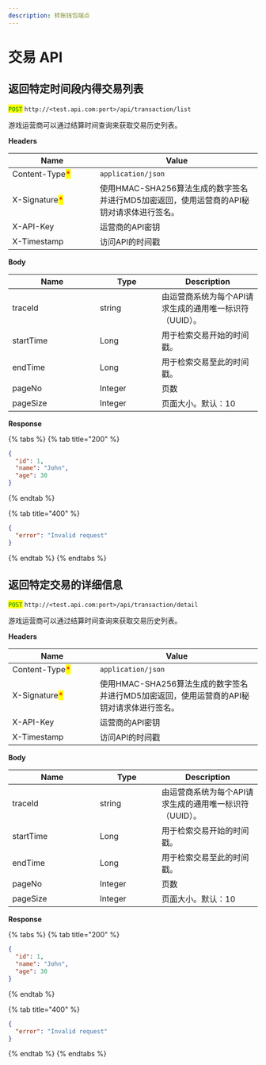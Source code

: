 ```yaml
---
description: 转账钱包端点
---
```


# 交易 API

## 返回特定时间段内得交易列表

<mark style="color:green;">`POST`</mark> `http://<test.api.com:port>/api/transaction/list`

游戏运营商可以通过结算时间查询来获取交易历史列表。

**Headers**

<table><thead><tr><th width="161">Name</th><th>Value</th></tr></thead><tbody><tr><td>Content-Type<mark style="color:red;">*</mark></td><td><code>application/json</code></td></tr><tr><td>X-Signature<mark style="color:red;">*</mark></td><td>使用HMAC-SHA256算法生成的数字签名并进行MD5加密返回，使用运营商的API秘钥对请求体进行签名。</td></tr><tr><td>X-API-Key</td><td>运营商的API密钥</td></tr><tr><td>X-Timestamp</td><td>访问API的时间戳</td></tr></tbody></table>

**Body**

<table><thead><tr><th width="161">Name</th><th width="109">Type</th><th>Description</th></tr></thead><tbody><tr><td>traceId</td><td>string</td><td>由运营商系统为每个API请求生成的通用唯一标识符（UUID）。</td></tr><tr><td>startTime</td><td>Long</td><td>用于检索交易开始的时间戳。</td></tr><tr><td>endTime</td><td>Long</td><td>用于检索交易至此的时间戳。</td></tr><tr><td>pageNo</td><td>Integer</td><td>页数</td></tr><tr><td>pageSize</td><td>Integer</td><td>页面大小。默认：10</td></tr></tbody></table>

**Response**

{% tabs %}
{% tab title="200" %}
```json
{
  "id": 1,
  "name": "John",
  "age": 30
}
```
{% endtab %}

{% tab title="400" %}
```json
{
  "error": "Invalid request"
}
```
{% endtab %}
{% endtabs %}

## 返回特定交易的详细信息

<mark style="color:green;">`POST`</mark> `http://<test.api.com:port>/api/transaction/detail`

游戏运营商可以通过结算时间查询来获取交易历史列表。

**Headers**

<table><thead><tr><th width="161">Name</th><th>Value</th></tr></thead><tbody><tr><td>Content-Type<mark style="color:red;">*</mark></td><td><code>application/json</code></td></tr><tr><td>X-Signature<mark style="color:red;">*</mark></td><td>使用HMAC-SHA256算法生成的数字签名并进行MD5加密返回，使用运营商的API秘钥对请求体进行签名。</td></tr><tr><td>X-API-Key</td><td>运营商的API密钥</td></tr><tr><td>X-Timestamp</td><td>访问API的时间戳</td></tr></tbody></table>

**Body**

<table><thead><tr><th width="161">Name</th><th width="109">Type</th><th>Description</th></tr></thead><tbody><tr><td>traceId</td><td>string</td><td>由运营商系统为每个API请求生成的通用唯一标识符（UUID）。</td></tr><tr><td>startTime</td><td>Long</td><td>用于检索交易开始的时间戳。</td></tr><tr><td>endTime</td><td>Long</td><td>用于检索交易至此的时间戳。</td></tr><tr><td>pageNo</td><td>Integer</td><td>页数</td></tr><tr><td>pageSize</td><td>Integer</td><td>页面大小。默认：10</td></tr></tbody></table>

**Response**

{% tabs %}
{% tab title="200" %}
```json
{
  "id": 1,
  "name": "John",
  "age": 30
}
```
{% endtab %}

{% tab title="400" %}
```json
{
  "error": "Invalid request"
}
```
{% endtab %}
{% endtabs %}
